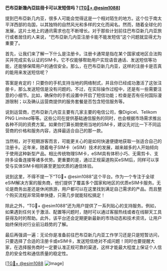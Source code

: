 **巴布亞新幾內亞註冊卡可以发短信吗？[[TG💪+ @esim1088](https://t.me/s/esim1088)]**

提到巴布亞新几内亚，很多人可能会觉得这是一个相对陌生的地方。这个位于南太平洋西部的岛国，以其独特的自然风光和多样的文化而闻名。然而，随着全球化的发展，这片土地上的通讯需求也在不断增长。对于那些计划前往巴布亞新几内亚旅行或者居住的人来说，“巴布亞新几内亚注册卡能不能发短信”这个问题就显得尤为重要了。

首先，让我们来了解一下什么是注册卡。注册卡通常是指在某个国家或地区合法购买并完成实名认证的SIM卡。它不仅能够帮助用户实现语音通话、发送短信等功能，还能够保障用户的通信安全。那么，在巴布亞新几内亚，这样的注册卡是否真的能用来发送短信呢？

答案是肯定的！只要你的手机支持当地的网络制式，并且你已经成功激活了这张注册卡，那么发送短信是没有问题的。不过，在实际操作过程中，还是有一些需要注意的小细节。比如，确保你的手机设置中开启了短信功能；检查是否有任何国际漫游限制；以及确认运营商提供的服务套餐是否包含短信服务等。

说到运营商，巴布亞新几内亚主要有几家主要的电信公司，像Digicel、Telikom PNG Limited等等。这些公司在提供基础通信服务的同时，也会根据市场需求推出各种不同的资费方案。如果你打算长期使用当地的SIM卡，建议先对比一下不同运营商的价格和服务内容，选择最适合自己的那一款。

当然啦，对于短期游客而言，可能更关心的是如何快速便捷地获取一张适合自己的注册卡。近年来，随着电子SIM卡（eSIM）技术的发展，越来越多的人开始倾向于使用这种新型产品。相比传统物理SIM卡，eSIM具有体积小巧、无需剪卡、支持多设备连接等诸多优势。更重要的是，通过正规渠道购买eSIM后，同样可以享受与实体SIM卡相同甚至更加优质的通信体验。

说到这里，不得不提一下“TG💪+ @esim1088”这个平台。作为一个专注于全球eSIM解决方案的服务商，他们提供了覆盖多个国家和地区的优质eSIM卡服务。无论是商务出差还是休闲旅游，用户都可以在这里找到满足自己需求的产品。而且整个购买流程非常简单快捷，只需几步就能轻松搞定！

除此之外，“TG💪+ @esim1088”还为用户提供了一系列贴心的支持服务。例如，如果遇到任何关于激活、配置等问题时，随时可以通过客服热线或者在线聊天工具获得及时的帮助。此外，该平台还会定期更新最新的市场动态和技术资讯，让用户始终保持对行业前沿趋势的了解。

最后再强调一遍：无论你是准备前往巴布亞新几内亚工作学习还是只是短暂访问，只要选择了合适的注册卡或eSIM卡，发送短信绝对不成问题！同时也要提醒大家，在选择服务商时一定要认准正规可靠的渠道，这样才能最大程度上保证个人信息的安全性和通信质量的稳定性。

[[TG💪+ @esim1088](https://t.me/s/esim1088) ![Image](https://i.postimg.cc/4NQfJmqS/Snipaste-2025-05-13-00-14-12.png)]
